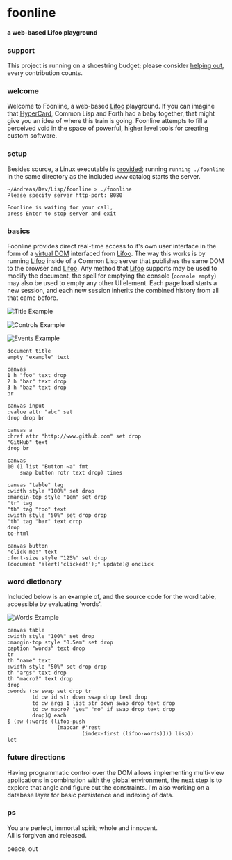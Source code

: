 # foonline
#### a web-based Lifoo playground 

### support
This project is running on a shoestring budget; please consider [helping out](https://www.paypal.me/c4life), every contribution counts.

### welcome
Welcome to Foonline, a web-based [Lifoo](https://github.com/codr4life/lifoo) playground. If you can imagine that [HyperCard](https://en.wikipedia.org/wiki/HyperCard), Common Lisp and Forth had a baby together, that might give you an idea of where this train is going. Foonline attempts to fill a perceived void in the space of powerful, higher level tools for creating custom software.

### setup
Besides source, a Linux executable is [provided](https://github.com/codr4life/foonline/blob/master/foonline.tar.gz); running ```running ./foonline``` in the same directory as the included ```wwww``` catalog starts the server.

```
~/Andreas/Dev/Lisp/foonline > ./foonline 
Please specify server http-port: 8080

Foonline is waiting for your call,
press Enter to stop server and exit
```

### basics
Foonline provides direct real-time access to it's own user interface in the form of a [virtual DOM](https://github.com/codr4life/vicsydev/blob/master/wrap_up_virtual_dom.md) interfaced from [Lifoo](https://github.com/codr4life/lifoo). The way this works is by running [Lifoo](https://github.com/codr4life/lifoo) inside of a Common Lisp server that publishes the same DOM to the browser and [Lifoo](https://github.com/codr4life/lifoo). Any method that [Lifoo](https://github.com/codr4life/lifoo) supports may be used to modify the document, the spell for emptying the console (```console empty```) may also be used to empty any other UI element. Each page load starts a new session, and each new session inherits the combined history from all that came before.

![Title Example](https://github.com/codr4life/foonline/blob/master/example_title.png)

![Controls Example](https://github.com/codr4life/foonline/blob/master/example_controls.png)

![Events Example](https://github.com/codr4life/foonline/blob/master/example_events.png)

```
document title 
empty "example" text

canvas 
1 h "foo" text drop 
2 h "bar" text drop
3 h "baz" text drop
br

canvas input
:value attr "abc" set
drop drop br

canvas a
:href attr "http://www.github.com" set drop
"GitHub" text
drop br

canvas 
10 (1 list "Button ~a" fmt 
    swap button rotr text drop) times
      
canvas "table" tag
:width style "100%" set drop
:margin-top style "1em" set drop
"tr" tag
"th" tag "foo" text 
:width style "50%" set drop drop
"th" tag "bar" text drop 
drop
to-html

canvas button 
"click me!" text 
:font-size style "125%" set drop
(document "alert('clicked!');" update)@ onclick
```

### word dictionary
Included below is an example of, and the source code for the word table, accessible by evaluating 'words'.

![Words Example](https://github.com/codr4life/foonline/blob/master/example_words.png)

```
canvas table
:width style "100%" set drop
:margin-top style "0.5em" set drop
caption "words" text drop
tr
th "name" text
:width style "50%" set drop drop
th "args" text drop 
th "macro?" text drop
drop
:words (:w swap set drop tr 
        td :w id str down swap drop text drop
        td :w args 1 list str down swap drop text drop
        td :w macro? "yes" "no" if swap drop text drop 
        drop)@ each
$ (:w (:words (lifoo-push
                (mapcar #'rest 
                        (index-first (lifoo-words)))) lisp)) 
let
```

### future directions
Having programmatic control over the DOM allows implementing multi-view applications in combination with the [global environment](https://github.com/codr4life/lifoo#environment), the next step is to explore that angle and figure out the constraints. I'm also working on a database layer for basic persistence and indexing of data.

### ps
You are perfect, immortal spirit; whole and innocent.<br/>
All is forgiven and released.

peace, out<br/>

